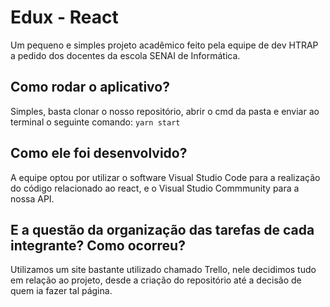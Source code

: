 # Edux - React

  Um pequeno e simples projeto acadêmico feito pela equipe de dev HTRAP a pedido dos docentes da escola SENAI de Informática. 

## Como rodar o aplicativo?

  Simples, basta clonar o nosso repositório, abrir o cmd da pasta e enviar ao terminal o seguinte comando: `yarn start`

## Como ele foi desenvolvido?

  A equipe optou por utilizar o software Visual Studio Code para a realização do código relacionado ao react, e o Visual Studio Commmunity para a nossa API.

## E a questão da organização das tarefas de cada integrante? Como ocorreu?

  Utilizamos um site bastante utilizado chamado Trello, nele decidimos tudo em relação ao projeto, desde a criação do repositório até a decisão de quem ia fazer tal página.
